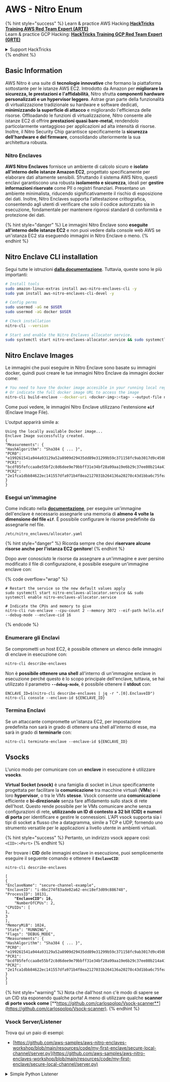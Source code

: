 # AWS - Nitro Enum

{% hint style="success" %}
Learn & practice AWS Hacking:<img src="../../../../.gitbook/assets/image (1).png" alt="" data-size="line">[**HackTricks Training AWS Red Team Expert (ARTE)**](https://training.hacktricks.xyz/courses/arte)<img src="../../../../.gitbook/assets/image (1).png" alt="" data-size="line">\
Learn & practice GCP Hacking: <img src="../../../../.gitbook/assets/image (2).png" alt="" data-size="line">[**HackTricks Training GCP Red Team Expert (GRTE)**<img src="../../../../.gitbook/assets/image (2).png" alt="" data-size="line">](https://training.hacktricks.xyz/courses/grte)

<details>

<summary>Support HackTricks</summary>

* Check the [**subscription plans**](https://github.com/sponsors/carlospolop)!
* **Join the** 💬 [**Discord group**](https://discord.gg/hRep4RUj7f) or the [**telegram group**](https://t.me/peass) or **follow** us on **Twitter** 🐦 [**@hacktricks\_live**](https://twitter.com/hacktricks\_live)**.**
* **Share hacking tricks by submitting PRs to the** [**HackTricks**](https://github.com/carlospolop/hacktricks) and [**HackTricks Cloud**](https://github.com/carlospolop/hacktricks-cloud) github repos.

</details>
{% endhint %}

## Basic Information

AWS Nitro è una suite di **tecnologie innovative** che formano la piattaforma sottostante per le istanze AWS EC2. Introdotto da Amazon per **migliorare la sicurezza, le prestazioni e l'affidabilità**, Nitro sfrutta **componenti hardware personalizzati e un hypervisor leggero**. Astrae gran parte della funzionalità di virtualizzazione tradizionale su hardware e software dedicati, **minimizzando la superficie di attacco** e migliorando l'efficienza delle risorse. Offloadando le funzioni di virtualizzazione, Nitro consente alle istanze EC2 di offrire **prestazioni quasi bare-metal**, rendendolo particolarmente vantaggioso per applicazioni ad alta intensità di risorse. Inoltre, il Nitro Security Chip garantisce specificamente la **sicurezza dell'hardware e del firmware**, consolidando ulteriormente la sua architettura robusta.

### Nitro Enclaves

**AWS Nitro Enclaves** fornisce un ambiente di calcolo sicuro e **isolato all'interno delle istanze Amazon EC2**, progettato specificamente per elaborare dati altamente sensibili. Sfruttando il sistema AWS Nitro, questi enclavi garantiscono una robusta **isolamento e sicurezza**, ideali per **gestire informazioni riservate** come PII o registri finanziari. Presentano un ambiente minimalista, riducendo significativamente il rischio di esposizione dei dati. Inoltre, Nitro Enclaves supporta l'attestazione crittografica, consentendo agli utenti di verificare che solo il codice autorizzato sia in esecuzione, fondamentale per mantenere rigorosi standard di conformità e protezione dei dati.

{% hint style="danger" %}
Le immagini Nitro Enclave sono **eseguite all'interno delle istanze EC2** e non puoi vedere dalla console web AWS se un'istanza EC2 sta eseguendo immagini in Nitro Enclave o meno.
{% endhint %}

## Nitro Enclave CLI installation

Segui tutte le istruzioni [**dalla documentazione**](https://catalog.us-east-1.prod.workshops.aws/event/dashboard/en-US/workshop/1-my-first-enclave/1-1-nitro-enclaves-cli#run-connect-and-terminate-the-enclave). Tuttavia, queste sono le più importanti:
```bash
# Install tools
sudo amazon-linux-extras install aws-nitro-enclaves-cli -y
sudo yum install aws-nitro-enclaves-cli-devel -y

# Config perms
sudo usermod -aG ne $USER
sudo usermod -aG docker $USER

# Check installation
nitro-cli --version

# Start and enable the Nitro Enclaves allocator service.
sudo systemctl start nitro-enclaves-allocator.service && sudo systemctl enable nitro-enclaves-allocator.service
```
## Nitro Enclave Images

Le immagini che puoi eseguire in Nitro Enclave sono basate su immagini docker, quindi puoi creare le tue immagini Nitro Enclave da immagini docker come:
```bash
# You need to have the docker image accesible in your running local registry
# Or indicate the full docker image URL to access the image
nitro-cli build-enclave --docker-uri <docker-img>:<tag> --output-file nitro-img.eif
```
Come puoi vedere, le immagini Nitro Enclave utilizzano l'estensione **`eif`** (Enclave Image File).

L'output apparirà simile a:
```
Using the locally available Docker image...
Enclave Image successfully created.
{
"Measurements": {
"HashAlgorithm": "Sha384 { ... }",
"PCR0": "e199261541a944a93129a52a8909d29435dd89e31299b59c371158fc9ab3017d9c450b0a580a487e330b4ac691943284",
"PCR1": "bcdf05fefccaa8e55bf2c8d6dee9e79bbff31e34bf28a99aa19e6b29c37ee80b214a414b7607236edf26fcb78654e63f",
"PCR2": "2e1fca1dbb84622ec141557dfa971b4f8ea2127031b264136a20278c43d1bba6c75fea286cd4de9f00450b6a8db0e6d3"
}
}
```
### Esegui un'immagine

Come indicato nella [**documentazione**](https://catalog.us-east-1.prod.workshops.aws/event/dashboard/en-US/workshop/1-my-first-enclave/1-1-nitro-enclaves-cli#run-connect-and-terminate-the-enclave), per eseguire un'immagine dell'enclave è necessario assegnarle una memoria di **almeno 4 volte la dimensione del file `eif`**. È possibile configurare le risorse predefinite da assegnarle nel file.
```shell
/etc/nitro_enclaves/allocator.yaml
```
{% hint style="danger" %}
Ricorda sempre che devi **riservare alcune risorse anche per l'istanza EC2 genitore**!
{% endhint %}

Dopo aver conosciuto le risorse da assegnare a un'immagine e aver persino modificato il file di configurazione, è possibile eseguire un'immagine enclave con:

{% code overflow="wrap" %}
```shell
# Restart the service so the new default values apply
sudo systemctl start nitro-enclaves-allocator.service && sudo systemctl enable nitro-enclaves-allocator.service

# Indicate the CPUs and memory to give
nitro-cli run-enclave --cpu-count 2 --memory 3072 --eif-path hello.eif --debug-mode --enclave-cid 16
```
{% endcode %}

### Enumerare gli Enclavi

Se comprometti un host EC2, è possibile ottenere un elenco delle immagini di enclave in esecuzione con:
```bash
nitro-cli describe-enclaves
```
Non è **possibile ottenere una shell** all'interno di un'immagine enclave in esecuzione perché questo è lo scopo principale dell'enclave, tuttavia, se hai utilizzato il parametro **`--debug-mode`**, è possibile ottenere il **stdout** con:
```shell
ENCLAVE_ID=$(nitro-cli describe-enclaves | jq -r ".[0].EnclaveID")
nitro-cli console --enclave-id ${ENCLAVE_ID}
```
### Termina Enclavi

Se un attaccante compromette un'istanza EC2, per impostazione predefinita non sarà in grado di ottenere una shell all'interno di esse, ma sarà in grado di **terminarle** con:
```shell
nitro-cli terminate-enclave --enclave-id ${ENCLAVE_ID}
```
## Vsocks

L'unico modo per comunicare con un **enclave** in esecuzione è utilizzare **vsocks**.

**Virtual Socket (vsock)** è una famiglia di socket in Linux specificamente progettata per facilitare la **comunicazione** tra macchine virtuali (**VMs**) e i loro **hypervisor**, o tra le VMs **stesse**. Vsock consente una **comunicazione** efficiente e **bi-direzionale** senza fare affidamento sullo stack di rete dell'host. Questo rende possibile per le VMs comunicare anche senza configurazioni di rete, **utilizzando un ID di contesto a 32 bit (CID) e numeri di porta** per identificare e gestire le connessioni. L'API vsock supporta sia i tipi di socket a flusso che a datagramma, simile a TCP e UDP, fornendo uno strumento versatile per le applicazioni a livello utente in ambienti virtuali.

{% hint style="success" %}
Pertanto, un indirizzo vsock appare così: `<CID>:<Port>`
{% endhint %}

Per trovare i **CID** delle immagini enclave in esecuzione, puoi semplicemente eseguire il seguente comando e ottenere il **`EnclaveCID`**:

<pre class="language-bash"><code class="lang-bash">nitro-cli describe-enclaves

[
{
"EnclaveName": "secure-channel-example",
"EnclaveID": "i-0bc274f83ade02a62-enc18ef3d09c886748",
"ProcessID": 10131,
<strong>    "EnclaveCID": 16,
</strong>    "NumberOfCPUs": 2,
"CPUIDs": [
1,
3
],
"MemoryMiB": 1024,
"State": "RUNNING",
"Flags": "DEBUG_MODE",
"Measurements": {
"HashAlgorithm": "Sha384 { ... }",
"PCR0": "e199261541a944a93129a52a8909d29435dd89e31299b59c371158fc9ab3017d9c450b0a580a487e330b4ac691943284",
"PCR1": "bcdf05fefccaa8e55bf2c8d6dee9e79bbff31e34bf28a99aa19e6b29c37ee80b214a414b7607236edf26fcb78654e63f",
"PCR2": "2e1fca1dbb84622ec141557dfa971b4f8ea2127031b264136a20278c43d1bba6c75fea286cd4de9f00450b6a8db0e6d3"
}
}
]
</code></pre>

{% hint style="warning" %}
Nota che dall'host non c'è modo di sapere se un CID sta esponendo qualche porta! A meno di utilizzare qualche **scanner di porte vsock come** [**https://github.com/carlospolop/Vsock-scanner**](https://github.com/carlospolop/Vsock-scanner).
{% endhint %}

### Vsock Server/Listener

Trova qui un paio di esempi:

* [https://github.com/aws-samples/aws-nitro-enclaves-workshop/blob/main/resources/code/my-first-enclave/secure-local-channel/server.py](https://github.com/aws-samples/aws-nitro-enclaves-workshop/blob/main/resources/code/my-first-enclave/secure-local-channel/server.py)

<details>

<summary>Simple Python Listener</summary>
```python
#!/usr/bin/env python3

# From
https://medium.com/@F.DL/understanding-vsock-684016cf0eb0

import socket

CID = socket.VMADDR_CID_HOST
PORT = 9999

s = socket.socket(socket.AF_VSOCK, socket.SOCK_STREAM)
s.bind((CID, PORT))
s.listen()
(conn, (remote_cid, remote_port)) = s.accept()

print(f"Connection opened by cid={remote_cid} port={remote_port}")

while True:
buf = conn.recv(64)
if not buf:
break

print(f"Received bytes: {buf}")
```
</details>
```bash
# Using socat
socat VSOCK-LISTEN:<port>,fork EXEC:"echo Hello from server!"
```
### Vsock Client

Esempi:

* [https://github.com/aws-samples/aws-nitro-enclaves-workshop/blob/main/resources/code/my-first-enclave/secure-local-channel/client.py](https://github.com/aws-samples/aws-nitro-enclaves-workshop/blob/main/resources/code/my-first-enclave/secure-local-channel/client.py)

<details>

<summary>Client Python Semplice</summary>
```python
#!/usr/bin/env python3

#From https://medium.com/@F.DL/understanding-vsock-684016cf0eb0

import socket

CID = socket.VMADDR_CID_HOST
PORT = 9999

s = socket.socket(socket.AF_VSOCK, socket.SOCK_STREAM)
s.connect((CID, PORT))
s.sendall(b"Hello, world!")
s.close()
```
</details>
```bash
# Using socat
echo "Hello, vsock!" | socat - VSOCK-CONNECT:3:5000
```
### Vsock Proxy

Lo strumento vsock-proxy consente di proxy un vsock proxy con un altro indirizzo, ad esempio:
```bash
vsock-proxy 8001 ip-ranges.amazonaws.com 443 --config your-vsock-proxy.yaml
```
Questo inoltrerà la **porta locale 8001 in vsock** a `ip-ranges.amazonaws.com:443` e il file **`your-vsock-proxy.yaml`** potrebbe avere questo contenuto che consente di accedere a `ip-ranges.amazonaws.com:443`:
```yaml
allowlist:
- {address: ip-ranges.amazonaws.com, port: 443}
```
È possibile vedere gli indirizzi vsock (**`<CID>:<Port>`**) utilizzati dall'host EC2 con (nota il `3:8001`, 3 è il CID e 8001 la porta):

{% code overflow="wrap" %}
```bash
sudo ss -l -p -n | grep v_str
v_str LISTEN 0      0                                                                              3:8001                   *:*     users:(("vsock-proxy",pid=9458,fd=3))
```
{% endcode %}

## Nitro Enclave Atestation & KMS

Il Nitro Enclaves SDK consente a un enclave di richiedere un **documento di attestazione firmato crittograficamente** dal Nitro **Hypervisor**, che include **misurazioni uniche** specifiche per quell'enclave. Queste misurazioni, che includono **hash e registri di configurazione della piattaforma (PCR)**, vengono utilizzate durante il processo di attestazione per **provare l'identità dell'enclave** e **costruire fiducia con i servizi esterni**. Il documento di attestazione contiene tipicamente valori come PCR0, PCR1 e PCR2, che hai già incontrato quando hai creato e salvato un EIF dell'enclave.

Dai [**docs**](https://catalog.us-east-1.prod.workshops.aws/event/dashboard/en-US/workshop/1-my-first-enclave/1-3-cryptographic-attestation#a-unique-feature-on-nitro-enclaves), questi sono i valori PCR:

<table><thead><tr><th width="97">PCR</th><th width="221">Hash di ...</th><th>Descrizione</th></tr></thead><tbody><tr><td>PCR0</td><td>File immagine dell'enclave</td><td>Una misura contigua dei contenuti del file immagine, senza i dati della sezione.</td></tr><tr><td>PCR1</td><td>Kernel Linux e bootstrap</td><td>Una misurazione contigua dei dati del kernel e del ramfs di avvio.</td></tr><tr><td>PCR2</td><td>Applicazione</td><td>Una misurazione contigua e in ordine delle applicazioni utente, senza il ramfs di avvio.</td></tr><tr><td>PCR3</td><td>Ruolo IAM assegnato all'istanza padre</td><td>Una misurazione contigua del ruolo IAM assegnato all'istanza padre. Garantisce che il processo di attestazione abbia successo solo quando l'istanza padre ha il ruolo IAM corretto.</td></tr><tr><td>PCR4</td><td>ID dell'istanza dell'istanza padre</td><td>Una misurazione contigua dell'ID dell'istanza padre. Garantisce che il processo di attestazione abbia successo solo quando l'istanza padre ha un ID di istanza specifico.</td></tr><tr><td>PCR8</td><td>Certificato di firma del file immagine dell'enclave</td><td>Una misura del certificato di firma specificato per il file immagine dell'enclave. Garantisce che il processo di attestazione abbia successo solo quando l'enclave è stata avviata da un file immagine dell'enclave firmato da un certificato specifico.</td></tr></tbody></table>

Puoi integrare l'**attestazione crittografica** nelle tue applicazioni e sfruttare integrazioni pre-costruite con servizi come **AWS KMS**. AWS KMS può **validare le attestazioni dell'enclave** e offre chiavi di condizione basate su attestazione (`kms:RecipientAttestation:ImageSha384` e `kms:RecipientAttestation:PCR`) nelle sue politiche di chiave. Queste politiche garantiscono che AWS KMS consenta operazioni utilizzando la chiave KMS **solo se il documento di attestazione dell'enclave è valido** e soddisfa le **condizioni specificate**.

{% hint style="success" %}
Nota che gli Enclaves in modalità debug (--debug) generano documenti di attestazione con PCR che sono composti da zeri (`000000000000000000000000000000000000000000000000`). Pertanto, le politiche KMS che controllano questi valori falliranno.
{% endhint %}

### Bypass PCR

Dal punto di vista di un attaccante, nota che alcuni PCR consentirebbero di modificare alcune parti o l'intera immagine dell'enclave e sarebbero comunque validi (ad esempio, PCR4 controlla solo l'ID dell'istanza padre, quindi eseguire qualsiasi immagine dell'enclave in quell'EC2 consentirà di soddisfare questo potenziale requisito PCR).

Pertanto, un attaccante che compromette l'istanza EC2 potrebbe essere in grado di eseguire altre immagini dell'enclave per eludere queste protezioni.

La ricerca su come modificare/creare nuove immagini per eludere ciascuna protezione (specialmente quelle non così ovvie) è ancora da fare.

## Riferimenti

* [https://medium.com/@F.DL/understanding-vsock-684016cf0eb0](https://medium.com/@F.DL/understanding-vsock-684016cf0eb0)
* Tutte le parti del tutorial Nitro di AWS: [https://catalog.us-east-1.prod.workshops.aws/event/dashboard/en-US/workshop/1-my-first-enclave/1-1-nitro-enclaves-cli](https://catalog.us-east-1.prod.workshops.aws/event/dashboard/en-US/workshop/1-my-first-enclave/1-1-nitro-enclaves-cli)

{% hint style="success" %}
Impara e pratica il hacking AWS:<img src="../../../../.gitbook/assets/image (1).png" alt="" data-size="line">[**HackTricks Training AWS Red Team Expert (ARTE)**](https://training.hacktricks.xyz/courses/arte)<img src="../../../../.gitbook/assets/image (1).png" alt="" data-size="line">\
Impara e pratica il hacking GCP: <img src="../../../../.gitbook/assets/image (2).png" alt="" data-size="line">[**HackTricks Training GCP Red Team Expert (GRTE)**<img src="../../../../.gitbook/assets/image (2).png" alt="" data-size="line">](https://training.hacktricks.xyz/courses/grte)

<details>

<summary>Supporta HackTricks</summary>

* Controlla i [**piani di abbonamento**](https://github.com/sponsors/carlospolop)!
* **Unisciti al** 💬 [**gruppo Discord**](https://discord.gg/hRep4RUj7f) o al [**gruppo telegram**](https://t.me/peass) o **seguici** su **Twitter** 🐦 [**@hacktricks\_live**](https://twitter.com/hacktricks\_live)**.**
* **Condividi trucchi di hacking inviando PR ai** [**HackTricks**](https://github.com/carlospolop/hacktricks) e [**HackTricks Cloud**](https://github.com/carlospolop/hacktricks-cloud) repository su github.

</details>
{% endhint %}
